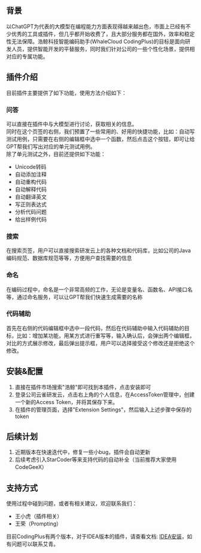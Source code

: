 ## 背景

以ChatGPT为代表的大模型在编程能力方面表现得越来越出色，市面上已经有不少优秀的工具或插件，但几乎都开始收费了，且大部分服务都在国外，效率和稳定性无法保障。浩鲸科技智能编码助手(WhaleCloud CodingPlus)的目标是面向研发人员，提供智能开发的平替服务，同时我们针对公司的一些个性化场景，提供相对应的专属功能。

## 插件介绍

目前插件主要提供了如下功能，使用方法介绍如下：

### 问答
可以直接在插件中与大模型进行讨论，获取相关的信息。  
同时在这个页签的右侧，我们预置了一些常用的、好用的快捷功能，比如：自动写测试用例，只需要在右侧的编辑框中选中一个函数，然后点击这个按钮，即可让给GPT帮我们写出对应的单元测试用例。  
除了单元测试之外，目前还提供如下功能：
- Unicode转码
- 自动添加注释
- 自动重构代码
- 自动解释代码
- 自动翻译英文
- 写正则表达式
- 分析代码问题
- 给出样例代码

### 搜索
在搜索页签，用户可以直接搜索研发云上的各种文档和代码库，比如公司的Java编码规范、数据库规范等等，方便用户查找需要的信息

### 命名
在编码过程中，命名是一个非常高频的工作，无论是变量名、函数名、API接口名等，通过命名服务，可以让GPT帮我们快速生成需要的名称

### 代码辅助
首先在右侧的代码编辑框中选中一段代码，然后在代码辅助中输入代码辅助的目标，比如：增加某功能，用某方式进行重写等，输入确认后，会弹出两个编辑框，对比的方式展示修改，最后弹出提示框，用户可以选择接受这个修改还是拒绝这个修改。

## 安装&配置
1. 直接在插件市场搜索"浩鲸"即可找到本插件，点击安装即可
2. 登录公司云雀研发云，点击右上角的个人信息，在AccessToken管理中，创建一个新的Access Token，并将其保存下来。
3. 在插件的管理页面，选择"Extension Settings"，然后输入上述步骤中保存的token

## 后续计划
1. 近期版本在快速迭代中，修复一些小bug，插件会自动更新
2. 后续考虑引入StarCoder等来支持代码的自动补全（当前推荐大家使用CodeGeeX）

## 支持方式

使用过程中碰到问题，或者有相关建议，欢迎联系我们：
- 王小虎（插件相关）
- 王荣（Prompting）

目前CodingPlus有两个版本，对于IDEA版本的插件，请查看文档: [IDEA安装](https://docs.iwhalecloud.com/doi/cjEoQV/user-manual/idea)，如有问题可以联系艾青。

